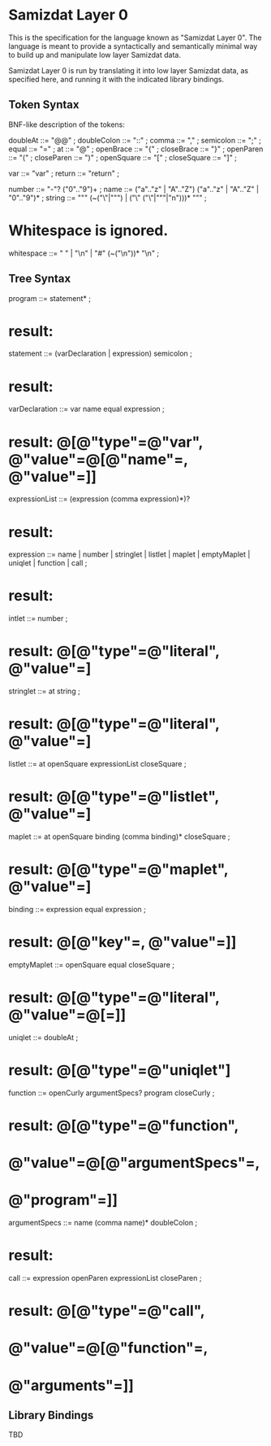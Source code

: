 Samizdat Layer 0
================

This is the specification for the language known as "Samizdat Layer 0".
The language is meant to provide a syntactically and semantically
minimal way to build up and manipulate low layer Samizdat data.

Samizdat Layer 0 is run by translating it into low layer Samizdat
data, as specified here, and running it with the indicated library
bindings.


Token Syntax
------------

BNF-like description of the tokens:

doubleAt    ::= "@@" ;
doubleColon ::= "::" ;
comma       ::= "," ;
semicolon   ::= ";" ;
equal       ::= "=" ;
at          ::= "@" ;
openBrace   ::= "{" ;
closeBrace  ::= "}" ;
openParen   ::= "(" ;
closeParen  ::= ")" ;
openSquare  ::= "[" ;
closeSquare ::= "]" ;

var    ::= "var" ;
return ::= "return" ;

number     ::= "-"? ("0".."9")+ ;
name       ::= ("a".."z" | "A".."Z") ("a".."z" | "A".."Z" | "0".."9")* ;
string     ::= "\"" (~("\\"|"\"") | ("\\" ("\\"|"\""|"n")))* "\"" ;

# Whitespace is ignored.
whitespace ::= " " | "\n" | "#" (~("\n"))* "\n" ;


Tree Syntax
-----------

program ::= statement* ;
# result: <listlet of statements>

statement ::= (varDeclaration | expression) semicolon ;
# result: <same as whatever was parsed>

varDeclaration ::= var name equal expression ;
# result: @[@"type"=@"var", @"value"=@[@"name"=<name>, @"value"=<expression>]]

expressionList ::= (expression (comma expression)*)?
# result: <listlet of expressions>

expression ::=
    name | number | stringlet | listlet | maplet | emptyMaplet |
    uniqlet | function | call ;
# result: <same as whatever was parsed>

intlet ::= number ;
# result: @[@"type"=@"literal", @"value"=<intlet of number>]

stringlet ::= at string ;
# result: @[@"type"=@"literal", @"value"=<listlet of characters>]

listlet ::= at openSquare expressionList closeSquare ;
# result: @[@"type"=@"listlet", @"value"=<listlet of expressions>]

maplet ::= at openSquare binding (comma binding)* closeSquare ;
# result: @[@"type"=@"maplet", @"value"=<listlet of bindings>]

binding ::= expression equal expression ;
# result: @[@"key"=<key expression>, @"value"=<value expression>]]

emptyMaplet ::= openSquare equal closeSquare ;
# result: @[@"type"=@"literal", @"value"=@[=]]

uniqlet ::= doubleAt ;
# result: @[@"type"=@"uniqlet"]

function ::= openCurly argumentSpecs? program closeCurly ;
# result: @[@"type"=@"function",
#           @"value"=@[@"argumentSpecs"=<argument specs>,
#                      @"program"=<program>]]

argumentSpecs ::= name (comma name)* doubleColon ;
# result: <listlet of names>

call ::= expression openParen expressionList closeParen ;
# result: @[@"type"=@"call",
#           @"value"=@[@"function"=<function expression>,
#                      @"arguments"=<expression list>]]


Library Bindings
----------------

TBD
